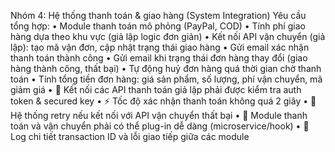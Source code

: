 Nhóm 4: Hệ thống thanh toán & giao hàng (System Integration)
Yêu cầu tổng hợp:
•	Module thanh toán mô phỏng (PayPal, COD)
•	Tính phí giao hàng dựa theo khu vực (giả lập logic đơn giản)
•	Kết nối API vận chuyển (giả lập): tạo mã vận đơn, cập nhật trạng thái giao hàng
•	Gửi email xác nhận thanh toán thành công
•	Gửi email khi trạng thái đơn hàng thay đổi (giao hàng thành công, thất bại)
•	Tự động huỷ đơn hàng quá thời gian chờ thanh toán
•	Tính tổng tiền đơn hàng: giá sản phẩm, số lượng, phí vận chuyển, mã giảm giá
•	🔐 Kết nối các API thanh toán giả lập phải được kiểm tra auth token & secured key
•	⚡ Tốc độ xác nhận thanh toán không quá 2 giây
•	🔁 Hệ thống retry nếu kết nối với API vận chuyển thất bại
•	🧱 Module thanh toán và vận chuyển phải có thể plug-in dễ dàng (microservice/hook)
•	🐞 Log chi tiết transaction ID và lỗi giao tiếp giữa các module
